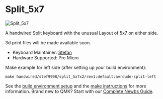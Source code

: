 # Split_5x7

![Split_5x7](https://i.imgur.com/fVw8al1.jpg)

A handwired Split keyboard with the unusual Layout of 5x7 on either side.

3d print files will be made available soon. 

* Keyboard Maintainer: [Stefan](https://github.com/stef9998)
* Hardware Supported: Pro Micro

Make example for left side (after setting up your build environment):

    make handwired/stef9998/split_5x7x2/rev1:default:avrdude-split-left

See the [build environment setup](https://docs.qmk.fm/#/getting_started_build_tools) and the [make instructions](https://docs.qmk.fm/#/getting_started_make_guide) for more information. Brand new to QMK? Start with our [Complete Newbs Guide](https://docs.qmk.fm/#/newbs).